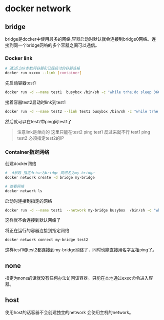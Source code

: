 # docker network

## bridge

bridge是docker中使用最多的网络,容器启动时默认就会连接到bridge0网络。连接到同一个bridge网络的多个容器之间可以通信。

### Docker link

```sh
# 通过link参数将容器和已经启动的容器连接
docker run xxxxx --link [container]
```

先启动容器test1
```sh
docker run -d --name test1  busybox /bin/sh -c "while trhe;do sleep 3600; doen"
```
接着容器test2启动时link到test1
```sh
docker run -d --name test2 --link test1 busybox /bin/sh -c "while trhe;do sleep 3600; doen"
```
然后就可以在test2中ping同test1了
> 注意link是单向的 这里只能在test2 ping test1 反过来就不行 
> test1 ping test2 必须指定test2的IP

### Container指定网络

创建docker网络

```sh
# -d参数 指定drive为bridge 网络名为my-bridge
docker network create -d bridge my-bridge

# 查看网络
docker network ls 
```



启动时连接到指定的网络

```sh
docker run -d --name test1  --network my-bridge busybox  /bin/sh -c "while trhe;do sleep 3600; doen"
```

这样就不会连接到默认网络了



将正在运行的容器连接到指定网络

```sh
docker network connect my-bridge test2
```

这样test1和test2都连接到my-bridge网络了，同时也能直接用名字互相ping了。

## none

指定为none的话就没有任何办法访问该容器。只能在本地通过exec命令进入容器。

## host

使用host的话容器不会创建独立的network 会使用主机的network。

